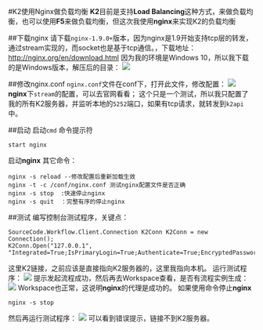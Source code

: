 #K2使用Nginx做负载均衡
**K2**目前是支持**Load Balancing**这种方式，来做负载均衡，也可以使用**F5**来做负载均衡，但这次我使用**nginx**来实现K2的负载均衡

##下载nginx
请下载`nginx-1.9.0+`版本，因为nginx是1.9开始支持tcp层的转发，通过stream实现的，而socket也是基于tcp通信。，下载地址：
http://nginx.org/en/download.html
因为我的环境是Windows 10，所以我下载的是Windows版本，解压后的目录：
![](https://images2018.cnblogs.com/blog/305935/201806/305935-20180612155159906-959405104.png)

##修改nginx.conf
`nginx.conf`文件在conf下，打开此文件，修改配置：
![](https://images2018.cnblogs.com/blog/305935/201806/305935-20180612155822916-1088885574.png)
**nginx**下`stream`的配置，可以去官网看看；
这个只是一个测试，所以我只配置了我的所有K2服务器，并监听本地的`5252`端口，如果有tcp请求，就转发到`k2api`中。

##启动
启动`cmd` 命令提示符
```
start nginx 
```
启动**nginx**
其它命令：
```
nginx -s reload --修改配置后重新加载生效
nginx -t -c /conf/nginx.conf 测试nginx配置文件是否正确
nginx -s stop  :快速停止nginx
nginx -s quit  ：完整有序的停止nginx
```

##测试
编写控制台测试程序，关键点：
```
SourceCode.Workflow.Client.Connection K2Conn K2Conn = new Connection();
K2Conn.Open("127.0.0.1", "Integrated=True;IsPrimaryLogin=True;Authenticate=True;EncryptedPassword=False;Host=127.0.0.1;Port=5252");
```
这里K2链接，之前应该是直接指向K2服务器的，这里我指向本机。
运行测试程序：
![](https://images2018.cnblogs.com/blog/305935/201806/305935-20180612161307907-1107268362.png)
提示发起流程成功，然后再去Workspace查看，是否有流程实例生成：
![](https://images2018.cnblogs.com/blog/305935/201806/305935-20180612161349693-425147592.png)
Workspace也正常，这说明**nginx**的代理是成功的。
如果使用命令停止**nginx**
```
nginx -s stop
```
然后再运行测试程序：
![](https://images2018.cnblogs.com/blog/305935/201806/305935-20180612161824201-353298381.png)
可以看到错误提示，链接不到K2服务器。

